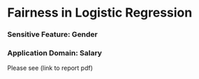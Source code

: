 # Fairness in Logistic Regression
### Sensitive Feature: Gender
### Application Domain: Salary

Please see (link to report pdf) 